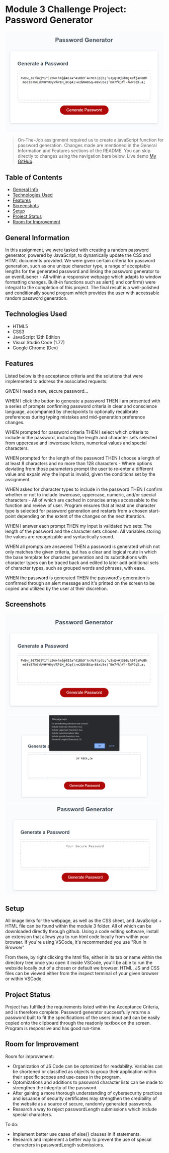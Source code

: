 # Module 3 Challenge Project: Password Generator

![alt text](Develop/assets/Screenshot%202023-04-20%20135519.png)

> On-The-Job assignment required us to create a javaScript function for password generation. Changes made are mentioned in the General Information and Features sections of the README. You can skip directly to changes using the navigation bars below.
> Live demo [My GitHub](https://bradhamm.github.io/Challenge-1-Module-1/).

## Table of Contents
* [General Info](#general-information)
* [Technologies Used](#technologies-used)
* [Features](#features)
* [Screenshots](#screenshots)
* [Setup](#setup)
* [Project Status](#project-status)
* [Room for Improvement](#room-for-improvement)
<!-- * [License](#license) -->

## General Information

In this assignment, we were tasked with creating a random password generator, powered by JavaScript, to dynamically update the CSS and HTML documents provided. We were given certain criteria for password generation, such as one unique character type, a range of acceptable lengths for the generated password and linking the password generator to an eventLisener - All within a responsive webpage which adapts to window formatting changes. Built-in functions such as alert() and confirm() were integral to the completion of this project. The final result is a well-polished and conditionally sound program which provides the user with accessable random password generation.  

## Technologies Used
- HTML5
- CSS3
- JavaScript 12th Edition 
- Visual Studio Code (1.77)
- Google Chrome (Dev)

## Features
Listed below is the acceptance criteria and the solutions that were implemented to address the associated requests:

GIVEN I need a new, secure password...

WHEN I click the button to generate a password
THEN I am presented with a series of prompts confirming password criteria in clear and conscience language, accompanied by checkpoints to optionally recalibrate preferences during typing mistakes and mid-generation preference changes.

WHEN prompted for password criteria
THEN I select which criteria to include in the password, including the length and character sets selected from uppercase and lowercase letters, numerical values and special characters. 

WHEN prompted for the length of the password
THEN I choose a length of at least 8 characters and no more than 128 characters - Where options deviating from those parameters prompt the user to re-enter a different value and expain why the input is invalid, given the conditions set by the assignment.

WHEN asked for character types to include in the password
THEN I confirm whether or not to include lowercase, uppercase, numeric, and/or special characters - All of which are cached in conscise arrays accessable to the function and review of user. Program ensures that at least one character type is selected for password generation and restarts from a chosen start-point depending on the extent of the changes on the next itteration.

WHEN I answer each prompt
THEN my input is validated two sets: The length of the password and the character sets chosen. All variables storing the values are recognizable and syntactically sound.

WHEN all prompts are answered
THEN a password is generated which not only matches the given criteria, but has a clear and logical route in which the base template for character generation and its substitutions with character types can be traced back and edited to later add additional sets of character types, such as grouped words and phrases, with ease.

WHEN the password is generated
THEN the password's generation is confirmed through an alert message and it's printed on the screen to be copied and utilized by the user at their discretion. 


## Screenshots
![Retained webpage integrity](Develop/assets/Screenshot%202023-04-20%20135519.png)
![Retained webpage integrity](Develop/assets/Screenshot%202023-04-20%20151313.png)
![Retained webpage integrity](Develop/assets/Screenshot%202023-04-20%20151406.png)


## Setup
All image links for the webpage, as well as the CSS sheet, and JavaScript + HTML file can be found within the module 3 folder. All of which can be downloaded directly through github. Using a code editing software, install an extension that allows you to run html code locally from within your browser. If you're using VSCode, it's recommended you use "Run In Browser"

From there, by right clicking the html file, either in its tab or name within the directory tree once you open it inside VSCode, you'll be able to run the webside locally out of a chosen or default we browser. HTML, JS and CSS files can be viewed either from the inspect terminal of your given browser or within VSCode.

## Project Status

Project has fulfilled the requirements listed within the Acceptance Criteria, and is therefore complete. Password generator successfully returns a password built to fit the specifications of the users input and can be easily copied onto the clipboard through the readonly textbox on the screen. Program is responsive and has good run-time.


## Room for Improvement
Room for improvement:

- Organization of JS Code can be optomized for readability. Variables can be shortened or classified as objects to group their application within their specific scopes and use-cases in the program.
- Optomizations and additions to password character lists can be made to strengthen the integrity of the password.
- After gaining a more thorough understanding of cybersecurity practices and issuance of security certificates may strengthen the credibility of the website as a source of secure, randomly generated passwords. 
- Research a way to reject passwordLength submissions which include special characters.

To do:

- Implement better use cases of else{} clauses in if statements.
- Research and implement a better way to prevent the use of special characters in passwordLength submissions.

<!-- ## License -->
<!-- This project is open source and available under the [MIT License](). -->
